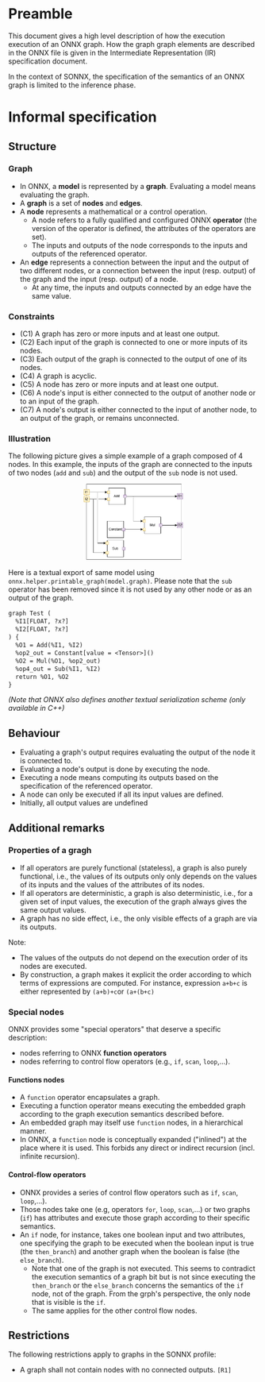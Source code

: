 # Preamble

This document gives a high level description of how the execution execution of an ONNX graph. How the graph graph elements are described in the ONNX file is given in the Intermediate Representation (IR) specification document.

In the context of SONNX, the specification of the semantics of an ONNX graph is limited to the inference phase.  

# Informal specification

## Structure 

### Graph
- In ONNX, a **model** is represented by a **graph**. Evaluating a model means evaluating the graph. 
- A **graph** is a set of  **nodes** and **edges**. 
- A **node** represents a mathematical or a control operation. 
  - A node refers to a fully qualified and configured ONNX **operator** (the version of the operator is defined, the attributes of the operators are set). 
  - The inputs and outputs of the node corresponds to the inputs and outputs of the referenced operator.  
- An **edge** represents a connection between the input and the output of two different nodes, or a connection between the input (resp. output) of the graph and the input (resp. output) of a node.
  - At any time, the inputs and outputs connected by an edge have the same value. 
  
### Constraints
- (C1) A graph has zero or more inputs and at least one output.
- (C2) Each input of the graph is connected to one or more inputs of its nodes.
- (C3) Each output of the graph is connected to the output of one of its nodes.
- (C4) A graph is acyclic.
- (C5) A node has zero or more inputs and at least one output.
- (C6) A node's input is either connected to the output of another node or to an input of the graph.
- (C7) A node's output is either connected to the input of another node, to an output of the graph, or remains unconnected.

### Illustration
The following picture gives a simple example of a graph composed of 4 nodes. In this  example, the inputs of the graph are connected to the inputs of two nodes (`add` and `sub`) and the output of the `sub` node is not used.

<p align="center">
<img src="./imgs/graph.png" width="200" />
</p>

Here is a textual export of same model using `onnx.helper.printable_graph(model.graph)`. Please note that the `sub` operator has been removed since it is not used by any other node or as an output of the graph.

```
graph Test (
  %I1[FLOAT, ?x?]
  %I2[FLOAT, ?x?]
) {
  %O1 = Add(%I1, %I2)
  %op2_out = Constant[value = <Tensor>]()
  %O2 = Mul(%O1, %op2_out)
  %op4_out = Sub(%I1, %I2)
  return %O1, %O2
}
```

*(Note that ONNX also defines another textual serialization scheme (only available in C++)*

## Behaviour
- Evaluating a graph's output requires evaluating the output of the node it is connected to.
- Evaluating a node's output is done by executing the node.
- Executing a node means computing its outputs based on the specification of the referenced operator.
- A node can only be executed if all its input values are defined.
- Initially, all output values are undefined

## Additional remarks

### Properties of a gragh
- If all operators are purely functional (stateless), a graph is also purely functional, i.e., the values of its outputs only only depends on the values of its inputs and the values of the attributes of its nodes. 
- If all operators are deterministic, a graph is also deterministic, i.e., for a  given set of input values, the execution of the graph always gives the same output values.
- A graph has no side effect, i.e., the only visible effects of a graph are via its outputs.

Note:
- The values of the outputs do not depend on the execution order of its nodes are executed.
- By construction, a graph makes it explicit the order according to which terms of expressions are computed. For instance, expression `a+b+c` is either represented by `(a+b)+c`or `(a+(b+c)`


### Special nodes
ONNX provides some "special operators" that deserve a specific description:  
- nodes referring to ONNX **function operators**
- nodes referring to control flow operators  (e.g., `if`, `scan`, `loop`,...). 

#### Functions nodes
- A `function` operator encapsulates a graph. 
- Executing a function operator means executing the embedded graph according to the graph execution semantics described before. 
- An embedded graph may itself use `function` nodes, in a hierarchical manner. 
- In ONNX, a `function` node is conceptually expanded ("inlined") at the place where it is used. This forbids any direct or indirect recursion (incl. infinite recursion). 

#### Control-flow operators 
- ONNX provides a series of control flow operators such as `if`, `scan`, `loop`,...). 
- Those nodes take one (e.g, operators `for`, `loop`, `scan`,...) or two graphs (`if`) has attributes and execute those graph according to their specific semantics. 
- An `if` node, for instance, takes one boolean input and two attributes, one specifying the graph to be executed when the boolean input is true (the `then_branch`) and another graph when the boolean is false (the `else_branch`). 
  - Note that one of the graph is not executed. This seems to contradict the execution semantics of a graph bit but is not since executing the `then_branch` or the `else_branch` concerns the semantics of the `if` node, not of the graph. From the grph's perspective, the only node that is visible is the `if`. 
  - The same applies for the other control flow nodes.  

 
## Restrictions
The following restrictions apply to graphs in the SONNX profile:
- A graph shall not contain nodes with no connected outputs. `[R1]`
 
